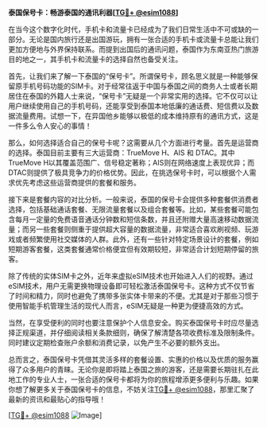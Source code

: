 **泰国保号卡：畅游泰国的通讯利器[[TG💪+ @esim1088](https://t.me/s/esim1088)]**

在当今这个数字化时代，手机卡和流量卡已经成为了我们日常生活中不可或缺的一部分。无论是国内旅行还是出国游玩，拥有一张合适的手机卡或流量卡总能让我们更加方便地与外界保持联系。而提到出国后的通讯问题，泰国作为东南亚热门旅游目的地之一，其手机卡和流量卡的选择自然也备受关注。

首先，让我们来了解一下泰国的“保号卡”。所谓保号卡，顾名思义就是一种能够保留原手机号码功能的SIM卡。对于经常往返于中国与泰国之间的商务人士或者长期居住在泰国的外籍人士来说，“保号卡”无疑是一个非常实用的选择。它不仅可以让用户继续使用自己的手机号码，还能享受到泰国本地低廉的通话费、短信费以及数据流量费用。试想一下，在异国他乡能够以极低的成本维持原有的通讯方式，这是一件多么令人安心的事情！

那么，如何选择适合自己的保号卡呢？这需要从几个方面进行考量。首先是运营商的选择。泰国目前主要有三大运营商：TrueMove H、AIS 和 DTAC。其中TrueMove H以其覆盖范围广、信号稳定著称；AIS则在网络速度上表现优异；而DTAC则提供了极具竞争力的价格优势。因此，在挑选保号卡时，可以根据个人需求优先考虑这些运营商提供的套餐和服务。

接下来是套餐内容的对比分析。一般来说，泰国的保号卡会提供多种套餐供消费者选择，包括基础通话套餐、无限流量套餐以及组合套餐等。比如，某些套餐可能包含每月一定量的免费语音通话分钟数和短信条数，并且还附赠大量高速移动数据流量；而另一些套餐则侧重于提供超大容量的数据流量，非常适合喜欢刷视频、玩游戏或者频繁使用社交媒体的人群。此外，还有一些针对特定场景设计的套餐，例如短期游客套餐，这类套餐通常价格便宜但有效期较短，非常适合计划短期停留的旅客。

除了传统的实体SIM卡之外，近年来虚拟eSIM技术也开始进入人们的视野。通过eSIM技术，用户无需更换物理设备即可轻松激活泰国保号卡。这种方式不仅节省了时间和精力，同时也避免了携带多张实体卡带来的不便。尤其是对于那些习惯于使用智能手机管理生活的现代人而言，eSIM无疑是一种更为便捷高效的方式。

当然，在享受便利的同时也要注意保护个人信息安全。购买泰国保号卡时应尽量选择正规渠道，并仔细阅读相关条款细则，确保了解清楚各项收费标准及限制条件。同时建议定期检查账户余额和消费记录，以免产生不必要的额外支出。

总而言之，泰国保号卡凭借其灵活多样的套餐设置、实惠的价格以及优质的服务赢得了众多用户的青睐。无论你是即将踏上泰国之旅的游客，还是需要长期驻扎在此地工作的专业人士，一张合适的保号卡都将为你的旅程增添更多便利与乐趣。如果你想了解更多关于泰国保号卡的信息，不妨关注[TG💪+ @esim1088](https://t.me/s/esim1088)，那里汇聚了最新的资讯和最贴心的指导哦！

[[TG💪+ @esim1088](https://t.me/s/esim1088) ![Image](https://i.postimg.cc/4NQfJmqS/Snipaste-2025-05-13-00-14-12.png)]